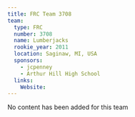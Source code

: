 ```yaml
---
title: FRC Team 3708
team:
  type: FRC
  number: 3708
  name: Lumberjacks
  rookie_year: 2011
  location: Saginaw, MI, USA
  sponsors:
    - jcpenney
    - Arthur Hill High School
  links:
    Website: 
---
```

No content has been added for this team